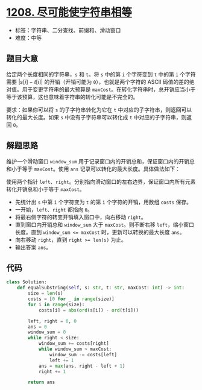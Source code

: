 # [1208. 尽可能使字符串相等](https://leetcode-cn.com/problems/get-equal-substrings-within-budget/)

- 标签：字符串、二分查找、前缀和、滑动窗口
- 难度：中等

## 题目大意

给定两个长度相同的字符串，`s` 和 `t`。将 `s` 中的第 `i` 个字符变到 `t` 中的第 `i` 个字符需要 $| s[i] - t[i] |$ 的开销（开销可能为 `0`），也就是两个字符的 ASCII 码值的差的绝对值。用于变更字符串的最大预算是 `maxCost`。在转化字符串时，总开销应当小于等于该预算，这也意味着字符串的转化可能是不完全的。

要求：如果你可以将 `s` 的子字符串转化为它在 `t` 中对应的子字符串，则返回可以转化的最大长度。如果 `s` 中没有子字符串可以转化成 `t` 中对应的子字符串，则返回 `0`。

## 解题思路

维护一个滑动窗口 `window_sum` 用于记录窗口内的开销总和，保证窗口内的开销总和小于等于 `maxCost`。使用 `ans` 记录可以转化的最大长度。具体做法如下：

使用两个指针 `left`、`right`。分别指向滑动窗口的左右边界，保证窗口内所有元素转化开销总和小于等于 `maxCost`。

- 先统计出 `s` 中第 `i` 个字符变为 `t` 的第 `i` 个字符的开销，用数组 `costs` 保存。
- 一开始，`left`、`right` 都指向 `0`。
- 将最右侧字符的转变开销填入窗口中，向右移动 `right`。
- 直到窗口内开销总和 `window_sum` 大于 `maxCost`。则不断右移 `left`，缩小窗口长度。直到 `window_sum <= maxCost` 时，更新可以转换的最大长度 `ans`。
- 向右移动 `right`，直到 `right >= len(s)` 为止。
- 输出答案 `ans`。

## 代码

```Python
class Solution:
    def equalSubstring(self, s: str, t: str, maxCost: int) -> int:
        size = len(s)
        costs = [0 for _ in range(size)]
        for i in range(size):
            costs[i] = abs(ord(s[i]) - ord(t[i]))

        left, right = 0, 0
        ans = 0
        window_sum = 0
        while right < size:
            window_sum += costs[right]
            while window_sum > maxCost:
                window_sum -= costs[left]
                left += 1
            ans = max(ans, right - left + 1)
            right += 1

        return ans
```

